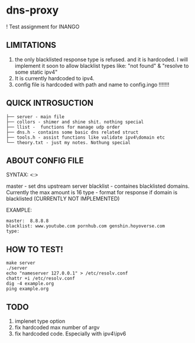 # dns-proxy
! Test assignment for INANGO

## LIMITATIONS
1) the only blacklisted response type is refused. and it is hardcoded. I will implement it soon to allow blacklist types like: "not found" & "resolve to some static ipv4"
2) It is currently hardcoded to ipv4.
3) config file is hardcoded with path and name to config.ingo !!!!!!!

## QUICK INTROSUCTION
```
├── server - main file  
├── collors - shimer and shine shit. nothing special
├── llist -  functions for manage udp order
├── dns.h - contains some basic dns related struct
├── tools.h - assist functions like validate ipv4\domain etc
└── theory.txt - just my notes. Nothung special
```

## ABOUT CONFIG FILE

SYNTAX: 
<argument> <:> <argv>

master - set dns upstream server
blacklist - containes blacklisted domains. Currently the max amount is 16
type - format for response if domain is blacklisted (CURRENTLY NOT IMPLEMENTED)

EXAMPLE:
```
master:  8.8.8.8 
blacklist: www.youtube.com pornhub.com genshin.hoyoverse.com
type:   
```

## HOW TO TEST!
```
make server
./server
echo "nameserver 127.0.0.1" > /etc/resolv.conf
chattr +i /etc/resolv.conf
dig -4 example.org
ping example.org
```

## TODO
1) implenet type option
2) fix hardcoded max number of argv
3) fix hardcoded code. Especially with ipv4\ipv6